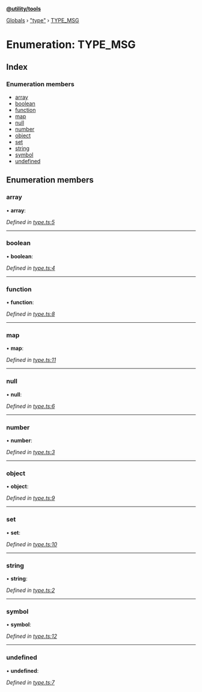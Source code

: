 **[@utility/tools](../README.md)**

[Globals](../globals.md) › ["type"](../modules/_type_.md) › [TYPE_MSG](_type_.type_msg.md)

# Enumeration: TYPE_MSG

## Index

### Enumeration members

* [array](_type_.type_msg.md#array)
* [boolean](_type_.type_msg.md#boolean)
* [function](_type_.type_msg.md#function)
* [map](_type_.type_msg.md#map)
* [null](_type_.type_msg.md#null)
* [number](_type_.type_msg.md#number)
* [object](_type_.type_msg.md#object)
* [set](_type_.type_msg.md#set)
* [string](_type_.type_msg.md#string)
* [symbol](_type_.type_msg.md#symbol)
* [undefined](_type_.type_msg.md#undefined)

## Enumeration members

###  array

• **array**:

*Defined in [type.ts:5](https://github.com/Wimjiang/utility/blob/23b6715/src/type.ts#L5)*

___

###  boolean

• **boolean**:

*Defined in [type.ts:4](https://github.com/Wimjiang/utility/blob/23b6715/src/type.ts#L4)*

___

###  function

• **function**:

*Defined in [type.ts:8](https://github.com/Wimjiang/utility/blob/23b6715/src/type.ts#L8)*

___

###  map

• **map**:

*Defined in [type.ts:11](https://github.com/Wimjiang/utility/blob/23b6715/src/type.ts#L11)*

___

###  null

• **null**:

*Defined in [type.ts:6](https://github.com/Wimjiang/utility/blob/23b6715/src/type.ts#L6)*

___

###  number

• **number**:

*Defined in [type.ts:3](https://github.com/Wimjiang/utility/blob/23b6715/src/type.ts#L3)*

___

###  object

• **object**:

*Defined in [type.ts:9](https://github.com/Wimjiang/utility/blob/23b6715/src/type.ts#L9)*

___

###  set

• **set**:

*Defined in [type.ts:10](https://github.com/Wimjiang/utility/blob/23b6715/src/type.ts#L10)*

___

###  string

• **string**:

*Defined in [type.ts:2](https://github.com/Wimjiang/utility/blob/23b6715/src/type.ts#L2)*

___

###  symbol

• **symbol**:

*Defined in [type.ts:12](https://github.com/Wimjiang/utility/blob/23b6715/src/type.ts#L12)*

___

###  undefined

• **undefined**:

*Defined in [type.ts:7](https://github.com/Wimjiang/utility/blob/23b6715/src/type.ts#L7)*